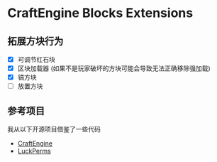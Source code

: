 # CraftEngine Blocks Extensions

## 拓展方块行为
- [X] 可调节红石块
- [X] 区块加载器 (如果不是玩家破坏的方块可能会导致无法正确移除强加载)
- [X] 镐方块
- [ ] 放置方块

## 参考项目
我从以下开源项目借鉴了一些代码
- [CraftEngine](https://github.com/Xiao-MoMi/craft-engine)
- [LuckPerms](https://github.com/LuckPerms/LuckPerms)